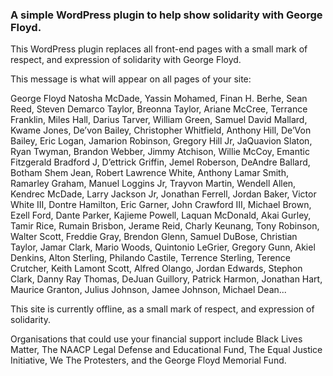 ### A simple WordPress plugin to help show solidarity with George Floyd.

This WordPress plugin replaces all front-end pages with a small mark of respect, and expression of solidarity with George Floyd.

This message is what will appear on all pages of your site:

George Floyd
Natosha McDade, Yassin Mohamed, Finan H. Berhe, Sean Reed, Steven Demarco Taylor, Breonna Taylor, Ariane McCree, Terrance Franklin, Miles Hall, Darius Tarver, William Green, Samuel David Mallard, Kwame Jones, De’von Bailey, Christopher Whitfield, Anthony Hill, De’Von Bailey, Eric Logan, Jamarion Robinson, Gregory Hill Jr, JaQuavion Slaton, Ryan Twyman, Brandon Webber, Jimmy Atchison, Willie McCoy, Emantic Fitzgerald Bradford J, D’ettrick Griffin, Jemel Roberson, DeAndre Ballard, Botham Shem Jean, Robert Lawrence White, Anthony Lamar Smith, Ramarley Graham, Manuel Loggins Jr, Trayvon Martin, Wendell Allen, Kendrec McDade, Larry Jackson Jr, Jonathan Ferrell, Jordan Baker, Victor White III, Dontre Hamilton, Eric Garner, John Crawford III, Michael Brown, Ezell Ford, Dante Parker, Kajieme Powell, Laquan McDonald, Akai Gurley, Tamir Rice, Rumain Brisbon, Jerame Reid, Charly Keunang, Tony Robinson, Walter Scott, Freddie Gray, Brendon Glenn, Samuel DuBose, Christian Taylor, Jamar Clark, Mario Woods, Quintonio LeGrier, Gregory Gunn, Akiel Denkins, Alton Sterling, Philando Castile, Terrence Sterling, Terence Crutcher, Keith Lamont Scott, Alfred Olango, Jordan Edwards, Stephon Clark, Danny Ray Thomas, DeJuan Guillory, Patrick Harmon, Jonathan Hart, Maurice Granton, Julius Johnson, Jamee Johnson, Michael Dean...

This site is currently offline, as a small mark of respect, and expression of solidarity.

Organisations that could use your financial support include Black Lives Matter, The NAACP Legal Defense and Educational Fund, The Equal Justice Initiative, We The Protesters, and the George Floyd Memorial Fund.
